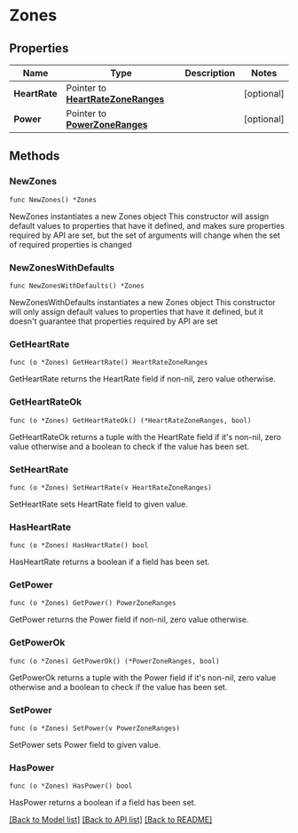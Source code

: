 # Zones

## Properties

Name | Type | Description | Notes
------------ | ------------- | ------------- | -------------
**HeartRate** | Pointer to [**HeartRateZoneRanges**](HeartRateZoneRanges.md) |  | [optional] 
**Power** | Pointer to [**PowerZoneRanges**](PowerZoneRanges.md) |  | [optional] 

## Methods

### NewZones

`func NewZones() *Zones`

NewZones instantiates a new Zones object
This constructor will assign default values to properties that have it defined,
and makes sure properties required by API are set, but the set of arguments
will change when the set of required properties is changed

### NewZonesWithDefaults

`func NewZonesWithDefaults() *Zones`

NewZonesWithDefaults instantiates a new Zones object
This constructor will only assign default values to properties that have it defined,
but it doesn't guarantee that properties required by API are set

### GetHeartRate

`func (o *Zones) GetHeartRate() HeartRateZoneRanges`

GetHeartRate returns the HeartRate field if non-nil, zero value otherwise.

### GetHeartRateOk

`func (o *Zones) GetHeartRateOk() (*HeartRateZoneRanges, bool)`

GetHeartRateOk returns a tuple with the HeartRate field if it's non-nil, zero value otherwise
and a boolean to check if the value has been set.

### SetHeartRate

`func (o *Zones) SetHeartRate(v HeartRateZoneRanges)`

SetHeartRate sets HeartRate field to given value.

### HasHeartRate

`func (o *Zones) HasHeartRate() bool`

HasHeartRate returns a boolean if a field has been set.

### GetPower

`func (o *Zones) GetPower() PowerZoneRanges`

GetPower returns the Power field if non-nil, zero value otherwise.

### GetPowerOk

`func (o *Zones) GetPowerOk() (*PowerZoneRanges, bool)`

GetPowerOk returns a tuple with the Power field if it's non-nil, zero value otherwise
and a boolean to check if the value has been set.

### SetPower

`func (o *Zones) SetPower(v PowerZoneRanges)`

SetPower sets Power field to given value.

### HasPower

`func (o *Zones) HasPower() bool`

HasPower returns a boolean if a field has been set.


[[Back to Model list]](../README.md#documentation-for-models) [[Back to API list]](../README.md#documentation-for-api-endpoints) [[Back to README]](../README.md)



